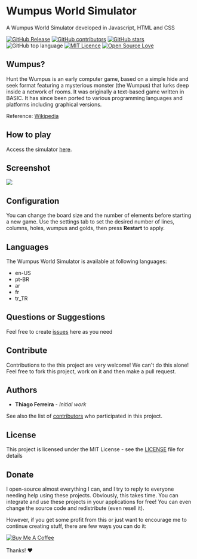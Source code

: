 # Wumpus World Simulator

A Wumpus World Simulator developed in Javascript, HTML and CSS

[![GitHub Release](https://img.shields.io/github/release/thiagodnf/wumpus-world-simulator.svg)](https://github.com/thiagodnf/wumpus-world-simulator/releases/latest)
[![GitHub contributors](https://img.shields.io/github/contributors/thiagodnf/wumpus-world-simulator.svg)](https://github.com/thiagodnf/wumpus-world-simulator/graphs/contributors)
[![GitHub stars](https://img.shields.io/github/stars/thiagodnf/wumpus-world-simulator.svg)](https://github.com/thiagodnf/wumpus-world-simulator)
![GitHub top language](https://img.shields.io/github/languages/top/thiagodnf/wumpus-world-simulator)
[![MIT Licence](https://badges.frapsoft.com/os/mit/mit.svg?v=103)](https://opensource.org/licenses/mit-license.php)
[![Open Source Love](https://badges.frapsoft.com/os/v1/open-source.svg?v=103)](https://github.com/ellerbrock/open-source-badges/)


## Wumpus?
Hunt the Wumpus is an early computer game, based on a simple hide and seek format featuring a mysterious monster (the Wumpus) that lurks deep inside a network of rooms. It was originally a text-based game written in BASIC. It has since been ported to various programming languages and platforms including graphical versions.

Reference: [Wikipedia](https://en.wikipedia.org/wiki/Hunt_the_Wumpus)

## How to play
Access the simulator [here](http://thiagodnf.github.io/wumpus-world-simulator/).

## Screenshot

<kbd>
  <img class="screenshot" src="https://raw.githubusercontent.com/thiagodnf/wumpus-world-simulator/master/img/screenshot.png"/>
</kbd>

## Configuration
You can change the board size and the number of elements before starting a new game.
Use the settings tab to set the desired number of lines, columns, holes, wumpus and golds, then press **Restart** to apply.

## Languages
The Wumpus World Simulator is available at following languages:
* en-US
* pt-BR
* ar
* fr
* tr_TR

## Questions or Suggestions

Feel free to create <a href="https://github.com/thiagodnf/wumpus-world-simulator/issues">issues</a> here as you need

## Contribute

Contributions to the this project are very welcome! We can't do this alone! Feel free to fork this project, work on it and then make a pull request.

## Authors

* **Thiago Ferreira** - *Initial work*

See also the list of [contributors](https://github.com/thiagodnf/wumpus-world-simulator/graphs/contributors) who participated in this project.

## License

This project is licensed under the MIT License - see the [LICENSE](LICENSE) file for details

## Donate

I open-source almost everything I can, and I try to reply to everyone needing help using these projects. Obviously, this takes time. You can integrate and use these projects in your applications for free! You can even change the source code and redistribute (even resell it).

However, if you get some profit from this or just want to encourage me to continue creating stuff, there are few ways you can do it:

<a href="https://www.buymeacoffee.com/thiagodnf" target="_blank">
  <img src="https://www.buymeacoffee.com/assets/img/guidelines/download-assets-sm-2.svg" alt="Buy Me A Coffee">
</a>
<br/>
<br/>
Thanks! ❤️

